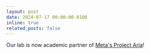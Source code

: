 ```yaml
---
layout: post
date: 2024-07-17 00:00:00-0100
inline: true
related_posts: false
---
```


Our lab is now academic partner of <a href="https://www.projectaria.com">Meta's Project Aria</a>!